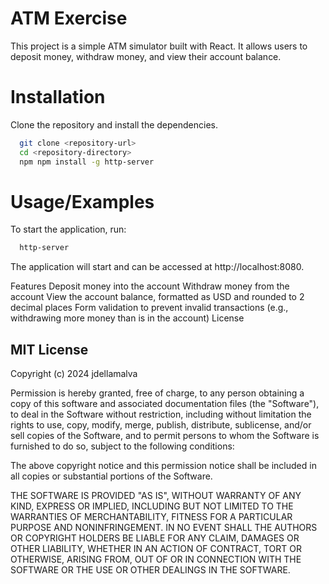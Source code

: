 # ATM Exercise

This project is a simple ATM simulator built with React. It allows users to deposit money, withdraw money, and view their account balance.

# Installation
Clone the repository and install the dependencies.

```bash 
  git clone <repository-url>
  cd <repository-directory>
  npm npm install -g http-server
```

# Usage/Examples

To start the application, run: 

```bash
  http-server
```

The application will start and can be accessed at http://localhost:8080.

Features
Deposit money into the account
Withdraw money from the account
View the account balance, formatted as USD and rounded to 2 decimal places
Form validation to prevent invalid transactions (e.g., withdrawing more money than is in the account)
License

## MIT License

Copyright (c) 2024 jdellamalva

Permission is hereby granted, free of charge, to any person obtaining a copy of this software and associated documentation files (the "Software"), to deal in the Software without restriction, including without limitation the rights to use, copy, modify, merge, publish, distribute, sublicense, and/or sell copies of the Software, and to permit persons to whom the Software is furnished to do so, subject to the following conditions:

The above copyright notice and this permission notice shall be included in all copies or substantial portions of the Software.

THE SOFTWARE IS PROVIDED "AS IS", WITHOUT WARRANTY OF ANY KIND, EXPRESS OR IMPLIED, INCLUDING BUT NOT LIMITED TO THE WARRANTIES OF MERCHANTABILITY, FITNESS FOR A PARTICULAR PURPOSE AND NONINFRINGEMENT. IN NO EVENT SHALL THE AUTHORS OR COPYRIGHT HOLDERS BE LIABLE FOR ANY CLAIM, DAMAGES OR OTHER LIABILITY, WHETHER IN AN ACTION OF CONTRACT, TORT OR OTHERWISE, ARISING FROM, OUT OF OR IN CONNECTION WITH THE SOFTWARE OR THE USE OR OTHER DEALINGS IN THE SOFTWARE.